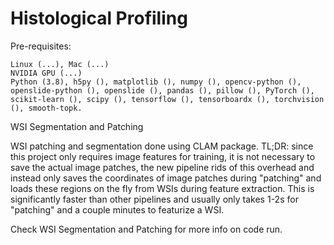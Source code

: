 # Histological Profiling

Pre-requisites:

    Linux (...), Mac (...)
    NVIDIA GPU (...)
    Python (3.8), h5py (), matplotlib (), numpy (), opencv-python (), openslide-python (), openslide (), pandas (), pillow (), PyTorch (), scikit-learn (), scipy (), tensorflow (), tensorboardx (), torchvision (), smooth-topk.

WSI Segmentation and Patching

WSI patching and segmentation done using CLAM package. TL;DR: since this project only requires image features for training, it is not necessary to save the actual image patches, the new pipeline rids of this overhead and instead only saves the coordinates of image patches during "patching" and loads these regions on the fly from WSIs during feature extraction. This is significantly faster than other pipelines and usually only takes 1-2s for "patching" and a couple minutes to featurize a WSI.

Check WSI Segmentation and Patching for more info on code run.
